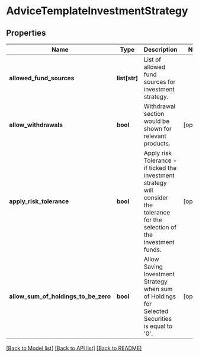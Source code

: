 # AdviceTemplateInvestmentStrategy

## Properties
Name | Type | Description | Notes
------------ | ------------- | ------------- | -------------
**allowed_fund_sources** | **list[str]** | List of allowed fund sources for investment strategy. | 
**allow_withdrawals** | **bool** | Withdrawal section would be shown for relevant products. | [optional] 
**apply_risk_tolerance** | **bool** | Apply risk Tolerance - if ticked the investment strategy will consider the tolerance for the selection of the investment funds. | [optional] 
**allow_sum_of_holdings_to_be_zero** | **bool** | Allow Saving Investment Strategy when sum of Holdings for Selected Securities is equal to &#x27;0&#x27;. | [optional] 

[[Back to Model list]](../README.md#documentation-for-models) [[Back to API list]](../README.md#documentation-for-api-endpoints) [[Back to README]](../README.md)

